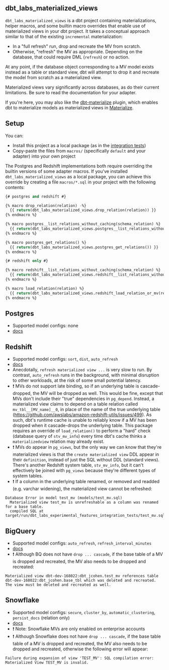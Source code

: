 ## dbt_labs_materialized_views

`dbt_labs_materialized_views` is a dbt project containing materializations, helper macros, and some builtin macro overrides that enable use of materialized views in your dbt project. It takes a conceptual approach similar to that of the existing `incremental` materialization:
- In a "full refresh" run, drop and recreate the MV from scratch.
- Otherwise, "refresh" the MV as appropriate. Depending on the database, that could require DML (`refresh`) or no action.

At any point, if the database object corresponding to a MV model exists instead as a table or standard view, dbt will attempt to drop it and recreate the model from scratch as a materialized view.

Materialized views vary significantly across databases, as do their current limitations. Be sure to read the documentation for your adapter.

If you're here, you may also like the [dbt-materialize](https://github.com/MaterializeInc/dbt-materialize) plugin, which enables dbt to materialize models as materialized views in [Materialize](https://materialize.io/).

## Setup

You can:
- Install this project as a local package (as in the [integration tests](integration_tests/packages.yml))
- Copy-paste the files from `macros/` (specifically `default` and your adapter) into your own project

The Postgres and Redshift implementations both require overriding the builtin versions of some adapter macros. If you've installed `dbt_labs_materialized_views` as a local package, you can achieve this override by creating a file `macros/*.sql` in your project with the following contents:

```sql
{# postgres and redshift #}

{% macro drop_relation(relation) -%}
  {{ return(dbt_labs_materialized_views.drop_relation(relation)) }}
{% endmacro %}

{% macro postgres__list_relations_without_caching(schema_relation) %}
  {{ return(dbt_labs_materialized_views.postgres__list_relations_without_caching(schema_relation)) }}
{% endmacro %}

{% macro postgres_get_relations() %}
  {{ return(dbt_labs_materialized_views.postgres_get_relations()) }}
{% endmacro %}

{# redshift only #}

{% macro redshift__list_relations_without_caching(schema_relation) %}
  {{ return(dbt_labs_materialized_views.redshift__list_relations_without_caching(schema_relation)) }}
{% endmacro %}

{% macro load_relation(relation) %}
  {{ return(dbt_labs_materialized_views.redshift_load_relation_or_mv(relation)) }}
{% endmacro %}
```

## Postgres

- Supported model configs: none
- [docs](https://www.postgresql.org/docs/9.3/rules-materializedviews.html)

## Redshift

- Supported model configs: `sort`, `dist`, `auto_refresh`
- [docs](https://docs.aws.amazon.com/redshift/latest/dg/materialized-view-overview.html)
- Anecdotally, `refresh materialized view ...` is very slow to run. By contrast, `auto_refresh` runs in the background, with minimal disruption to other workloads, at the risk of some small potential latency.
- ❗ MVs do not support late binding, so if an underlying table is cascade-dropped, the MV will be dropped as well. This would be fine, except that MVs don't include their "true" dependencies in `pg_depend`. Instead, a materialized view claims to depend on a table relation called `mv_tbl__[MV_name]__0`, in place of the name of the true underlying table (https://github.com/awslabs/amazon-redshift-utils/issues/499). As such, dbt's runtime cache is unable to reliably know if a MV has been dropped when it cascade-drops the underlying table. This package requires an override of `load_relation()` to perform a "hard" check (database query of `stv_mv_info`) every time dbt's cache thinks a `materializedview` relation may already exist.
- ❗ MVs do appear in `pg_views`, but the only way we can know that they're materialized views is that the `create materialized view` DDL appear in their `definition`, instead of just the SQL without DDL (standard views). There's another Redshift system table, `stv_mv_info`, but it can't effectively be joined with `pg_views` because they're different types of system tables.
- ❗ If a column in the underlying table renamed, or removed and readded (e.g. varchar widening), the materialized view cannot be refreshed:
```
Database Error in model test_mv (models/test_mv.sql)
  Materialized view test_mv is unrefreshable as a column was renamed for a base table.
  compiled SQL at target/run/dbt_labs_experimental_features_integration_tests/test_mv.sql
```

## BigQuery

- Supported model configs: `auto_refresh`, `refresh_interval_minutes`
- [docs](https://cloud.google.com/bigquery/docs/materialized-views-intro)
- ❗ Although BQ does not have `drop ... cascade`, if the base table of a MV is dropped and recreated, the MV also needs to be dropped and recreated:
```
Materialized view dbt-dev-168022:dbt_jcohen.test_mv references table dbt-dev-168022:dbt_jcohen.base_tbl which was deleted and recreated. The view must be deleted and recreated as well.
```

## Snowflake

- Supported model configs: `secure`, `cluster_by`, `automatic_clustering`, `persist_docs` (relation only)
- [docs](https://docs.snowflake.com/en/user-guide/views-materialized.html)
- ❗ Note: Snowflake MVs are only enabled on enterprise accounts
- ❗ Although Snowflake does not have `drop ... cascade`, if the base table table of a MV is dropped and recreated, the MV also needs to be dropped and recreated, otherwise the following error will appear:
```
Failure during expansion of view 'TEST_MV': SQL compilation error: Materialized View TEST_MV is invalid.
```
